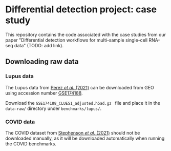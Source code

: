 # Differential detection project: case study

This repository contains the code associated with the case studies from our paper "Differential detection workflows for multi-sample single-cell RNA-seq data" (TODO: add link). 

## Downloading raw data

### Lupus data

The Lupus data from [Perez *et al.* (2021)](https://doi.org/10.1126/science.abf1970) can be
downloaded from GEO using accession number
[GSE174188](https://www.ncbi.nlm.nih.gov/geo/query/acc.cgi?acc=GSE174188).

Download the
`GSE174188_CLUES1_adjusted.h5ad.gz ` file and place it in the `data-raw/` directory under `benchmarks/lupus/`.

### COVID data

The COVID dataset from [Stephenson *et al.* (2021)](https://doi.org/10.1038/s41591-021-01329-2) should not be 
downloaded manually, as it will be downloaded automatically when running the COVID benchmarks. 

